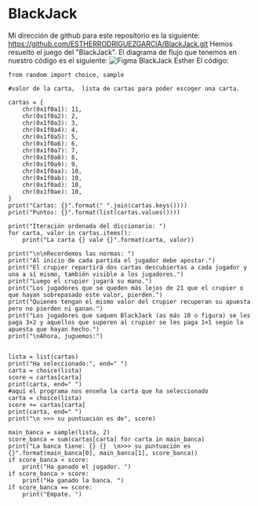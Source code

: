 # BlackJack
Mi dirección de github para este repositorio es la siguiente: https://github.com/ESTHERRODRIGUEZGARCIA/BlackJack.git
Hemos resuelto el juego del "BlackJack".
El diagrama de flujo que tenemos en nuestro código es el siguiente:
![Figma BlackJack Esther](https://user-images.githubusercontent.com/91721860/143094510-d1fe3a06-9c3b-4795-ae4c-5f6b400eb314.JPG)
El código:
```
from random import choice, sample

#valor de la carta,  lista de cartas para poder escoger una carta.

cartas = { 
    chr(0x1f0a1): 11, 
    chr(0x1f0a2): 2, 
    chr(0x1f0a3): 3, 
    chr(0x1f0a4): 4, 
    chr(0x1f0a5): 5, 
    chr(0x1f0a6): 6, 
    chr(0x1f0a7): 7, 
    chr(0x1f0a8): 8, 
    chr(0x1f0a9): 9, 
    chr(0x1f0aa): 10, 
    chr(0x1f0ab): 10, 
    chr(0x1f0ad): 10, 
    chr(0x1f0ae): 10, 
}
print("Cartas: {}".format(" ".join(cartas.keys())))
print("Puntos: {}".format(list(cartas.values())))

print("Iteración ordenada del diccionario: ")
for carta, valor in cartas.items():
    print("La carta {} vale {}".format(carta, valor))

print("\n\nRecordemos las normas: ")
print("Al inicio de cada partida el jugador debe apostar.")
print("El crupier repartirá dos cartas descubiertas a cada jugador y una a sí mismo, también visible a los jugadores.")
print("Luego el crupier jugará su mano.")
print("Los jugadores que se queden más lejos de 21 que el crupier o que hayan sobrepasado este valor, pierden.")
print("Quienes tengan el mismo valor del crupier recuperan su apuesta pero no pierden ni ganan.")
print("Los jugadores que saquen BlackJack (as más 10 o figura) se les paga 3×2 y aquellos que superen al crupier se les paga 1×1 según la apuesta que hayan hecho.")
print("\nAhora, juguemos:")


lista = list(cartas)
print("Ha seleccionado:", end=" ")
carta = choice(lista)
score = cartas[carta]
print(carta, end=" ")
#aquí el programa nos enseña la carta que ha seleccionado
carta = choice(lista)
score += cartas[carta]
print(carta, end=" ")
print("\n >>> su puntuación es de", score)

main_banca = sample(lista, 2)
score_banca = sum(cartas[carta] for carta in main_banca)
print("La banca tiene: {} {}  \n>>> su puntuación es {}".format(main_banca[0], main_banca[1], score_banca))
if score_banca < score:
    print("Ha ganado el jugador. ")
if score_banca > score:
    print("Ha ganado la banca. ")
if score_banca == score:
    print("Empate. ")

```
